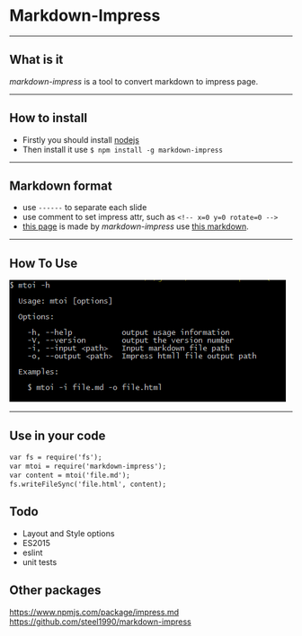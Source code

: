 <!-- x=1500 y=500 z=1500 -->
# Markdown-Impress

-----------------------------
<!-- x=500 y=0 scale=0.5 -->
## What is it
*markdown-impress* is a tool to convert markdown to impress page.

-----------------------------
<!-- x=2500 y=0 -->
## How to install
+ Firstly you should install [nodejs](http://nodejs.org)
+ Then install it use `$ npm install -g markdown-impress`

-----------------------------
<!-- x=3000 y=1000 -->
## Markdown format
+ use `------` to separate each slide
+ use comment to set impress attr, such as `<!-- x=0 y=0 rotate=0 -->`
+ [this page](http://steel1990.github.io/markdown-impress/) is made by *markdown-impress* use [this markdown](https://raw.githubusercontent.com/steel1990/markdown-impress/master/README.md).

-----------------------------
<!-- x=1500 y=1000 rotate=90 -->
## How To Use
![How to use mtoi](./mtoi-help.png)

-------------------------------
<!-- x=0 y=1000 -->
## Use in your code

    var fs = require('fs');
    var mtoi = require('markdown-impress');
    var content = mtoi('file.md');
    fs.writeFileSync('file.html', content);

## Todo

- Layout and Style options
- ES2015
- eslint
- unit tests


## Other packages

https://www.npmjs.com/package/impress.md
https://github.com/steel1990/markdown-impress
